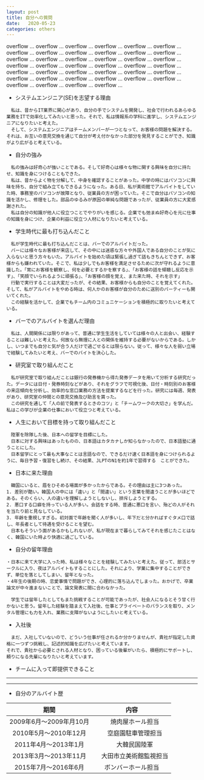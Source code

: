 ```yaml
---
layout: post
title: 自分への質問
date:   2020-05-23
categories: others
---
```


overflow ... overflow ... overflow ... overflow ... overflow ... overflow ... overflow ... overflow ... overflow ... overflow ...
overflow ... overflow ... overflow ... overflow ... overflow ... overflow ... overflow ... overflow ... overflow ... overflow ...
overflow ... overflow ... overflow ... overflow ... overflow ... overflow ... overflow ... overflow ... overflow ... overflow ...
overflow ... overflow ... overflow ... overflow ... overflow ... overflow ... overflow ... overflow ... overflow ... overflow ...

* システムエンジニア(SE)を志望する理由

```
　私は、昔からIT業界に関心があり、自分の手でシステムを開発し、社会で行われるあらゆる業務をITで効率化してみたいと思った。それで、私は情報系の学科に進学し、システムエンジニアになりたいと考えた。
　そして、システムエンジニアはチームメンバーが一つとなって、お客様の問題を解決する。それは、お互いの意見交換を通じて自分が考え付かなかった部分を発見することができ、知識がより広がると考えている。
```

* 自分の強み

```
　私の強みは好奇心が強いことである。そして好奇心は様々な物に関する興味を自分に持たせ、知識を身につけることもできた。
　私は、昔からよく物を分解して、中身を確認することがあった。中学の時にはパソコンに興味を持ち、自分で組み立てもできるようになった。ある日、私が美術館でアルバイトをしていた時、事務室のパソコンが故障となり、従業員の方が困っていた。そこで自分はパソコンの知識を活かし、修理をした。部品のゆるみが原因の単純な問題であったが、従業員の方に大変感謝された。
　私は自分の知識が他人に役立つことでやりがいを感じる。企業でも弛まぬ好奇心を元に仕事の知識を身につけ、企業の利益に役立つ人材になりたいと考えている。
```

* 学生時代に最も打ち込んだこと

```
　私が学生時代に最も打ち込んだことは、バーでのアルバイトだった。
　バーには様々なお客様が来店して、その中には迷惑な方々や外国人である自分のことが気に入らないと思う方々もいた。アルバイトを始めた頃は緊張し過ぎて話もきちんとできず、お客様からも嫌われていた。そこで、私は少しでもお客様を満足させるために次が守れるように意識した。「常にお客様を観察し、何を必要とするかを察する」、「お客様の話を傾聴し反応を示す」、「笑顔でいられるように頑張る」、「お客様の顔を覚え、また来た時、それを示す」
　行動で実行することは大変だったが、その結果、お客様からも自分のことを覚えてくれた。そして、私がアルバイトをやめる時は、何人かのお客様が自分のために送別のパーティーも開いてくれた。
　この経験を活かして、企業でもチーム内のコミュニケーションを積極的に取りたいと考えている。
```

* バーでのアルバイトを選んだ理由

```
　私は、人間関係には限りがあって、普通に学生生活をしていては様々の人と出会い、経験することは難しいと考えた。何故なら無理に人との関係を維持する必要がないからである。しかし、いつまでも自分と気が合う人だけで過ごせるとは限らない。従って、様々な人を弱い立場で経験してみたいと考え、バーでのバイトを決心した。
```

* 研究室で取り組んだこと

```
　私が研究室で取り組んだことは銀行の発券機から得た発券データを用いて分析する研究だった。データには日付・発券時刻などがあり、それをグラフで可視化後、日付・時刻別のお客様の来店傾向を分析し、効率的な窓口業務の方法を提案するなどを行った。研究には毎週、発表があり、研究室の仲間との意見交換及び助言を貰った。
　この研究を通して「人の前で発表するときのコツ」と「チームワークの大切さ」を学んだ。私はこの学びが企業の仕事において役立つと考えている。
```

* 人生において目標を持って取り組んだこと

```
　陸軍を除隊した後、日本への留学を目標にした。
　日本に対する興味はあったものの、日本語はカタカナしか知らなかったので、日本語塾に通うことにした。
　日本留学にとって最も大事なことは言語なので、できるだけ速く日本語を身につけられるように、毎日予習・復習をし続け、その結果、JLPTのN1を約1年で習得する　ことができた。
```

* 日本に来た理由

```
　韓国にいると、眉をひそめる場面が多かったからである。その理由は主に3つあった。
1. 差別が酷い。韓国人の中には「違い」と「間違い」という言葉を間違うことが多いほどである。そのくらい、人の違いを理解しようとしないし、排斥しようとする。
2. 悪口する口癖を持っている人が多い。会話をする時、普通に悪口を言い、殆どの人がそれを当たり前と見なしている。
3. 年齢を重視しすぎる。初対面で年齢を聞く人が多いし、年下だと分かればすぐタメ口で話し、年長者として待遇を受けることを望む。
　日本もそういう面があるかもしれないが、私が現在まで暮らしてみてそれを感じたことはなく、韓国にいた時より快適に過ごしている。
```

* 自分の留年理由

```
・日本に来て大学に入った時、私は様々なことを経験してみたいと考えた。従って、部活とサークルに入り、夜はアルバイトもすることにした。それにより、学業に集中することができず、単位を落としてしまい、留年となった。
・4年生の後期の時、恋愛事情で問題ができ、心理的に落ち込んでしまった。おかげで、卒業論文が中々進まないことで、論文発表に間に合わなかった。

　学生では留年したとしてもまた挑戦することが可能であったが、社会人になるとそう甘く行かないと思う。留年した経験を踏まえて入社後、仕事とプライベートのバランスを取り、メンタル管理にも力を入れ、業務に支障がないようにしたいと考えている。
```

* 入社後

```
　まだ、入社していないので、どういう仕事が任されるか分かりませんが、貴社が指定した資格に一つずつ挑戦し、記述的知識を広げたいと考えています。
それで、貴社から必要とされる人材となり、困っている後輩がいたら、積極的にサポートし、頼りになる先輩になりたいと考えています。
```

* チームに入って即提供できること

---

---


* 自分のアルバイト歴

|期間|内容|
|:-:|:-:|
|2009年6月～2009年月10月 |　焼肉屋ホール担当|
|2010年5月～2010年12月 |　空庭園駐車管理担当|
|2011年4月～2013年1月 |　大韓民国陸軍|
|2013年3月～2013年11月 |　大田市立美術館監視担当|
|2015年7月～2016年6月 | ボンバーホール担当|

